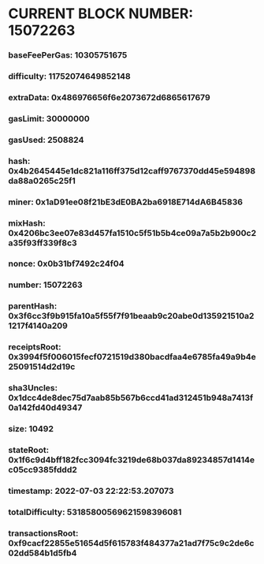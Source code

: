 # CURRENT BLOCK NUMBER: 15072263

### baseFeePerGas: 10305751675
### difficulty: 11752074649852148
### extraData: 0x486976656f6e2073672d6865617679
### gasLimit: 30000000
### gasUsed: 2508824
### hash: 0x4b2645445e1dc821a116ff375d12caff9767370dd45e594898da88a0265c25f1
### miner: 0x1aD91ee08f21bE3dE0BA2ba6918E714dA6B45836
### mixHash: 0x4206bc3ee07e83d457fa1510c5f51b5b4ce09a7a5b2b900c2a35f93ff339f8c3
### nonce: 0x0b31bf7492c24f04
### number: 15072263
### parentHash: 0x3f6cc3f9b915fa10a5f55f7f91beaab9c20abe0d135921510a21217f4140a209
### receiptsRoot: 0x3994f5f006015fecf0721519d380bacdfaa4e6785fa49a9b4e25091514d2d19c
### sha3Uncles: 0x1dcc4de8dec75d7aab85b567b6ccd41ad312451b948a7413f0a142fd40d49347
### size: 10492
### stateRoot: 0x1f6c9d4bff182fcc3094fc3219de68b037da89234857d1414ec05cc9385fddd2
### timestamp: 2022-07-03 22:22:53.207073
### totalDifficulty: 53185800569621598396081
### transactionsRoot: 0xf9cacf22855e51654d5f615783f484377a21ad7f75c9c2de6c02dd584b1d5fb4
